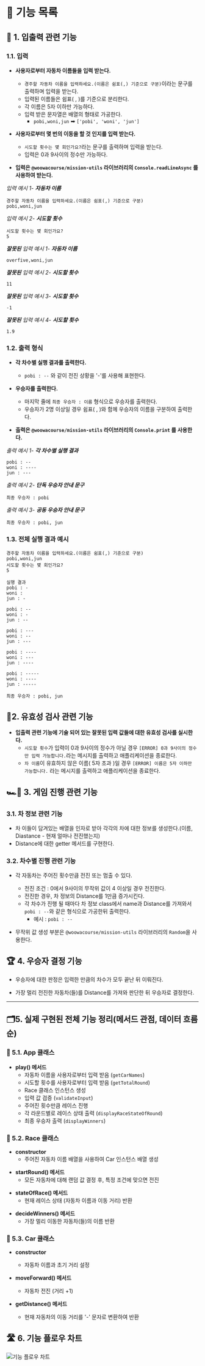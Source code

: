 # 📃 기능 목록

## 📩 1. 입출력 관련 기능

### 1.1. 입력

* **사용자로부터 자동차 이름들을 입력 받는다.**
	* `경주할 자동차 이름을 입력하세요.(이름은 쉼표(,) 기준으로 구분)`이라는 문구를 출력하며 입력을 받는다.
	* 입력된 이름들은 쉼표( , )를 기준으로 분리한다.
	* 각 이름은 5자 이하만 가능하다.
	* 입력 받은 문자열은 배열의 형태로 가공한다. 
		* `pobi,woni,jun` ➡ `['pobi', 'woni', 'jun']` 

* **사용자로부터 몇 번의 이동을 할 것 인지를 입력 받는다.**
	* `시도할 횟수는 몇 회인가요?`라는 문구를 출력하며 입력을 받는다.
	* 입력은 0과 9사이의 정수만 가능하다. 


* **입력은 `@woowacourse/mission-utils` 라이브러리의 `Console.readLineAsync` 를 사용하여 받는다.**


*입력 예시 1- **자동차 이름***
```
경주할 자동차 이름을 입력하세요.(이름은 쉼표(,) 기준으로 구분)
pobi,woni,jun
```

*입력 예시 2- **시도할 횟수***
```
시도할 횟수는 몇 회인가요?
5
```


***잘못된** 입력 예시 1- **자동차 이름***
```
overfive,woni,jun
```

***잘못된** 입력 예시 2- **시도할 횟수***
```
11
```

***잘못된** 입력 예시 3- **시도할 횟수***
```
-1
```

***잘못된** 입력 예시 4- **시도할 횟수***
```
1.9
```

### 1.2. 출력 형식

* **각 차수별 실행 결과를 출력한다.**
	* `pobi : --` 와 같이 전진 상황을 '-'를 사용해 표현한다.

* **우승자를 출력한다.**
	* 마지막 줄에 `최종 우승자 : 이름` 형식으로 우승자를 출력한다.
	* 우승자가 2명 이상일 경우 쉼표( , )와 함께 우승자의 이름을 구분하여 출력한다.

* **출력은 `@woowacourse/mission-utils` 라이브러리의 `Console.print` 를 사용한다.**

*출력 예시 1- **각 차수별 실행 결과***
```
pobi : --
woni : ----
jun : ---
```

*출력 예시 2- **단독 우승자 안내 문구***
```
최종 우승자 : pobi
```

*출력 예시 3- **공동 우승자 안내 문구***
```
최종 우승자 : pobi, jun
```

### 1.3. 전체 실행 결과 예시

```
경주할 자동차 이름을 입력하세요.(이름은 쉼표(,) 기준으로 구분)
pobi,woni,jun
시도할 횟수는 몇 회인가요?
5

실행 결과
pobi : -
woni :
jun : -

pobi : --
woni : -
jun : --

pobi : ---
woni : --
jun : ---

pobi : ----
woni : ---
jun : ----

pobi : -----
woni : ----
jun : -----

최종 우승자 : pobi, jun
```

## 🚨2. 유효성 검사 관련 기능

* **입출력 관련 기능에 기술 되어 있는 잘못된 입력 값들에 대한 유효성 검사를 실시한다.**
	* `시도할 횟수`가 입력이 0과 9사이의 정수가 아닐 경우  `[ERROR] 0과 9사이의 정수만 입력 가능합니다.`라는 메시지를 출력하고 애플리케이션을 종료한다.
	* `차 이름`이 유효하지 않은 이름( 5자 초과 )일 경우 `[ERROR] 이름은 5자 이하만 가능합니다.` 라는 메시지를 출력하고 애플리케이션을 종료한다.


## 🏎🏁 3. 게임 진행 관련 기능

### 3.1. 차 정보 관련 기능

* 차 이들이 담겨있는 배열을 인자로 받아 각각의 차에 대한 정보를 생성한다.(이름, Diastance - 현재 얼마나 전진했는지)
* Distance에 대한 getter 메서드를 구현한다.

### 3.2. 차수별 진행 관련 기능

* 각 자동차는 주어진 횟수만큼 전진 또는 멈출 수 있다.
	* 전진 조건 : 0에서 9사이의 무작위 값이 4 이상일 경우 전진한다.
	* 전진한 경우, 차 정보의 Distance를 1만큼 증가시킨다.
	* 각 차수가 진행 될 때마다 차 정보 class에서 name과 Distance를 가져와서 `pobi : --`와 같은 형식으로 가공한뒤 출력한다.
		* 예시 : `pobi : --`

* 무작위 값 생성 부분은 `@woowacourse/mission-utils` 라이브러리의 `Random`을 사용한다.

## 🏆 4. 우승자 결정 기능

* 우승자에 대한 판정은 입력한 만큼의 차수가 모두 끝난 뒤 이뤄진다.
- 가장 멀리 전진한 자동차(들)를 Distance를 가져와 판단한 뒤 우승자로 결정한다.
 

---

## 🗂5. 실제 구현된 전체 기능 정리(메서드 관점, 데이터 흐름순)

### 📌 5.1. App 클래스

* **play() 메서드**
	- 자동차 이름을 사용자로부터 입력 받음 (`getCarNames`)
	- 시도할 횟수를 사용자로부터 입력 받음 (`getTotalRound`)
	- Race 클래스 인스턴스 생성
	- 입력 값 검증 (`validateInput`)
	- 주어진 횟수만큼 레이스 진행
	- 각 라운드별로 레이스 상태 출력 (`displayRaceStateOfRound`)
	- 최종 우승자 출력 (`displayWinners`)

### 📌 5.2. Race 클래스

* **constructor**  
	* 주어진 자동차 이름 배열을 사용하여 Car 인스턴스 배열 생성

- **startRound() 메서드**
	* 모든 자동차에 대해 랜덤 값 결정 후, 특정 조건에 맞으면 전진

* **stateOfRace() 메서드**
	- 현재 레이스 상태 (자동차 이름과 이동 거리) 반환

- **decideWinners() 메서드** 
	- 가장 멀리 이동한 자동차(들)의 이름 반환

### 📌 5.3. **Car 클래스**

- **constructor**
	- 자동차 이름과 초기 거리 설정

- **moveForward() 메서드**
	 - 자동차 전진 (거리 +1)

- **getDistance() 메서드**
	- 현재 자동차의 이동 거리를 '-' 문자로 변환하여 반환

## 🛣 6. 기능 플로우 차트

![기능 플로우 차트](../images/flowchart.svg)